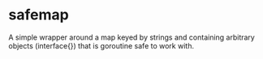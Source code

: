 safemap
===========

A simple wrapper around a map keyed by strings and containing arbitrary objects (interface{}) that is goroutine safe to work with.
